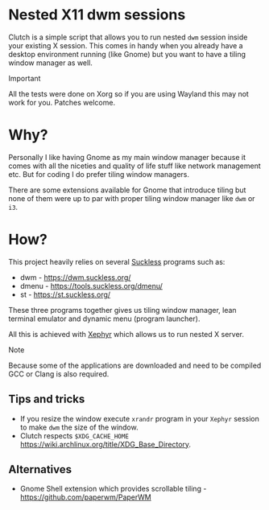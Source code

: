 # Nested X11 dwm sessions

Clutch is a simple script that allows you to run nested `dwm` session inside
your existing X session. This comes in handy when you already have a desktop
environment running (like Gnome) but you want to have a tiling window manager
as well.

> [!IMPORTANT]
> All the tests were done on Xorg so if you are using Wayland this may not work
> for you. Patches welcome.

# Why?

Personally I like having Gnome as my main window manager because it comes with
all the niceties and quality of life stuff like network management etc. But for
coding I do prefer tiling window managers.

There are some extensions available for Gnome that introduce tiling but none of
them were up to par with proper tiling window manager like `dwm` or `i3`.

# How?

This project heavily relies on several [Suckless](https://suckless.org/)
programs such as:

- dwm - https://dwm.suckless.org/
- dmenu - https://tools.suckless.org/dmenu/
- st - https://st.suckless.org/

These three programs together gives us tiling window manager, lean terminal
emulator and dynamic menu (program launcher).

All this is achieved with [Xephyr](https://en.wikipedia.org/wiki/Xephyr) which
allows us to run nested X server.

> [!NOTE]
> Because some of the applications are downloaded and need to be compiled GCC
> or Clang is also required. 

## Tips and tricks

- If you resize the window execute `xrandr` program in your `Xephyr` session to
  make `dwm` the size of the window.
- Clutch respects `$XDG_CACHE_HOME`
  https://wiki.archlinux.org/title/XDG_Base_Directory.

## Alternatives

- Gnome Shell extension which provides scrollable tiling -
  https://github.com/paperwm/PaperWM
